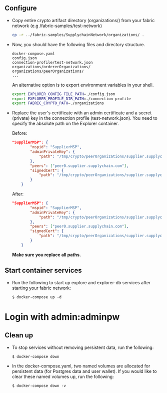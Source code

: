 ## Configure

* Copy entire crypto artifact directory (organizations/) from your fabric network (e.g /fabric-samples/test-network)

    ```bash
    cp -r ../fabric-samples/SupplychainNetwork/organizations/ .
    ```

* Now, you should have the following files and directory structure.

    ```
    docker-compose.yaml
    config.json
    connection-profile/test-network.json
    organizations/ordererOrganizations/
    organizations/peerOrganizations/
    ...
    ```

    An alternative option is to export environment variables in your shell.

    ```bash
    export EXPLORER_CONFIG_FILE_PATH=./config.json
    export EXPLORER_PROFILE_DIR_PATH=./connection-profile
    export FABRIC_CRYPTO_PATH=./organizations
    ```

* Replace the user's certificate with an admin certificate and a secret (private) key in the connection profile (test-network.json). You need to specify the absolute path on the Explorer container.

    Before:
    ```json
    "SupplierMSP": {
			"mspid": "SupplierMSP",
			"adminPrivateKey": {
				"path": "/tmp/crypto/peerOrganizations/supplier.supplychain.com/users/Admin@supplier.supplychain.com/msp/keystore/2857c2d8f5cb8c7d5e09806fb40fd75cdbddba92683a862cef1f6fc0ef369594_sk"
			},
			"peers": ["peer0.supplier.supplychain.com"],
			"signedCert": {
				"path": "/tmp/crypto/peerOrganizations/supplier.supplychain.com/users/Admin@supplier.supplychain.com/msp/signcerts/cert.pem"
			}
		}
    ```

    After:
    ```json
    "SupplierMSP": {
			"mspid": "SupplierMSP",
			"adminPrivateKey": {
				"path": "/tmp/crypto/peerOrganizations/supplier.supplychain.com/users/Admin@supplier.supplychain.com/msp/keystore/?????????????????????_sk"
			},
			"peers": ["peer0.supplier.supplychain.com"],
			"signedCert": {
				"path": "/tmp/crypto/peerOrganizations/supplier.supplychain.com/users/Admin@supplier.supplychain.com/msp/signcerts/????????????????????cert.pem"
			}
		}
    ```
    **Make sure you replace all paths.**

## Start container services

* Run the following to start up explore and explorer-db services after starting your fabric network:

    ```shell
    $ docker-compose up -d
    ```
# Login with admin:adminpw

## Clean up

* To stop services without removing persistent data, run the following:

    ```shell
    $ docker-compose down
    ```

* In the docker-compose.yaml, two named volumes are allocated for persistent data (for Postgres data and user wallet). If you would like to clear these named volumes up, run the following:

    ```shell
    $ docker-compose down -v
    ```


